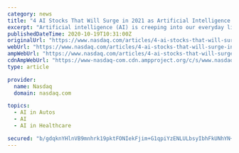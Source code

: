 ```yaml
---
category: news
title: "4 AI Stocks That Will Surge in 2021 as Artificial Intelligence Takes Hold"
excerpt: "Artificial intelligence (AI) is creeping into our everyday lives, often without us realizing it. Today, AI can be found in the digital assistants we use such as Apple’s (NASDAQ: AAPL) Siri and Amazon’s (NASDAQ: AMZN) Alexa to check our schedules and search for things on the internet;"
publishedDateTime: 2020-10-19T10:31:00Z
originalUrl: "https://www.nasdaq.com/articles/4-ai-stocks-that-will-surge-in-2021-as-artificial-intelligence-takes-hold-2020-10-19"
webUrl: "https://www.nasdaq.com/articles/4-ai-stocks-that-will-surge-in-2021-as-artificial-intelligence-takes-hold-2020-10-19"
ampWebUrl: "https://www.nasdaq.com/articles/4-ai-stocks-that-will-surge-in-2021-as-artificial-intelligence-takes-hold-2020-10-19?amp"
cdnAmpWebUrl: "https://www-nasdaq-com.cdn.ampproject.org/c/s/www.nasdaq.com/articles/4-ai-stocks-that-will-surge-in-2021-as-artificial-intelligence-takes-hold-2020-10-19?amp"
type: article

provider:
  name: Nasdaq
  domain: nasdaq.com

topics:
  - AI in Autos
  - AI
  - AI in Healthcare

secured: "b/gdqknYHlnVB9mnhrk19pktFONIekFjim+G1qpiYzENLULbsyIbhFkUNhYN+0TGt5vVc9zB2ObxkiPnpn9hv76b2AaB1tjsvEEfh+yEixGKUuw0VESoeckBVzBUK4LysaZJKThL/tJgIkqdtmpRdbkFUFNXhGpoN+RDxnKWso14hdK736QLBrLW1Vw0pC9/3Xir5WeYUUN/kvlJYwvt48RuC8xOaevP7FvO8qMc6K/JZpDV2kS9pDihs30tXqqF4e3PP11fRZxhno4xANjylfi7SJHnPp7eob+w3d1gBOy+bjeuOP0kr6Fiom8YIB6gOwVzXPxnUJG9Q2qGXL08pox+wyIKvQ43PD+rCP/1RRc=;mMKB5dZTB5o7Gzsch0J/EA=="
---
```


